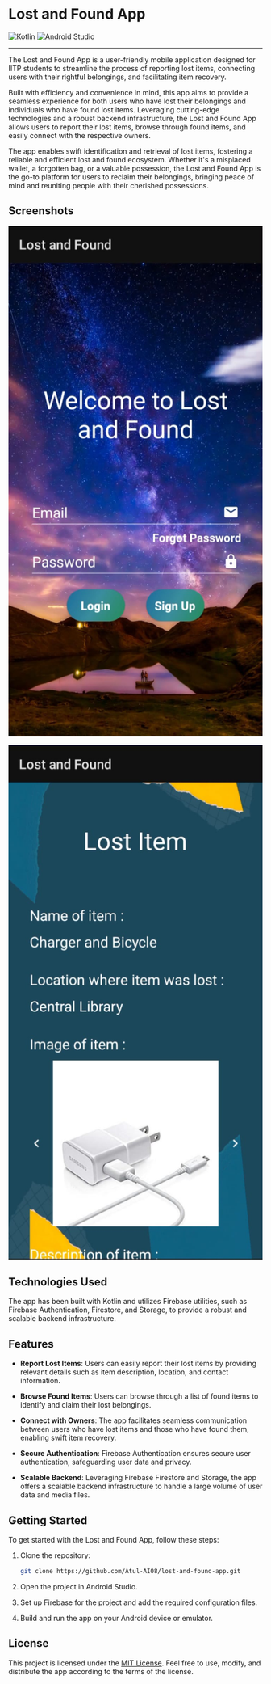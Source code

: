 # Lost and Found App

![Kotlin](https://img.shields.io/badge/kotlin-%237F52FF.svg?style=for-the-badge&logo=kotlin&logoColor=white)
![Android Studio](https://img.shields.io/badge/android%20studio-346ac1?style=for-the-badge&logo=android%20studio&logoColor=white)

---

The Lost and Found App is a user-friendly mobile application designed for IITP students to streamline the process of reporting lost items, connecting users with their rightful belongings, and facilitating item recovery.

Built with efficiency and convenience in mind, this app aims to provide a seamless experience for both users who have lost their belongings and individuals who have found lost items. Leveraging cutting-edge technologies and a robust backend infrastructure, the Lost and Found App allows users to report their lost items, browse through found items, and easily connect with the respective owners.

The app enables swift identification and retrieval of lost items, fostering a reliable and efficient lost and found ecosystem. Whether it's a misplaced wallet, a forgotten bag, or a valuable possession, the Lost and Found App is the go-to platform for users to reclaim their belongings, bringing peace of mind and reuniting people with their cherished possessions.

## Screenshots

![Screenshot 1](ss1.jpeg)

![Screenshot 2](ss2.jpeg)

## Technologies Used

The app has been built with Kotlin and utilizes Firebase utilities, such as Firebase Authentication, Firestore, and Storage, to provide a robust and scalable backend infrastructure.

## Features

- **Report Lost Items**: Users can easily report their lost items by providing relevant details such as item description, location, and contact information.

- **Browse Found Items**: Users can browse through a list of found items to identify and claim their lost belongings.

- **Connect with Owners**: The app facilitates seamless communication between users who have lost items and those who have found them, enabling swift item recovery.

- **Secure Authentication**: Firebase Authentication ensures secure user authentication, safeguarding user data and privacy.

- **Scalable Backend**: Leveraging Firebase Firestore and Storage, the app offers a scalable backend infrastructure to handle a large volume of user data and media files.

## Getting Started

To get started with the Lost and Found App, follow these steps:

1. Clone the repository:
   ```bash
   git clone https://github.com/Atul-AI08/lost-and-found-app.git
   ```

2. Open the project in Android Studio.

3. Set up Firebase for the project and add the required configuration files.

4. Build and run the app on your Android device or emulator.

## License

This project is licensed under the [MIT License](LICENSE). Feel free to use, modify, and distribute the app according to the terms of the license.
